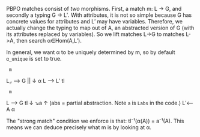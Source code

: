 PBPO matches consist of *two* morphisms. First, a match m: L → G, and secondly  a typing G → L′. With attributes, it is not so simple because G has concrete  values for attributes and L′ may have variables. Therefore, we actually change the  typing to map out of A, an abstracted version of G (with its attributes replaced  by variables). So we lift matches L->G to matches L->A, then search α∈Hom(A,L′).

In general, we want α to be uniquely determined by m, so by default `α_unique`   is set to true.

```
 m
```

L⌟ ⟶ G   ||     ↓ α   L  ⟶ L′      tl

```
 m
```

L ⟶ G  tl ↓ ↘a ↑ (abs = partial abstraction. Note `a` is `Labs` in the code.)    L′⟵ A        α

The "strong match" condition we enforce is that: tl⁻¹(α(A)) = a⁻¹(A). This means  we can deduce precisely what m is by looking at α.
